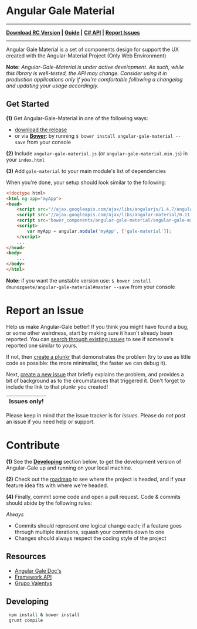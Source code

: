 # Angular Gale Material

---
**[Download RC Version](https://github.com/dmunozgaete/Angular-Gale-Material/releases/tag/v1.0.0-rc.1) |**
**[Guide](https://angular-gale.azurewebsites.net) |**
**[C# API](https://gale.azurewebsites.net) |**
**[Report Issues](#report-an-issue)**
 
---

Angular Gale Material is a set of components design for support the UX created with 
the Angular-Material Project (Only Web Environment)

**Note:** *Angular-Gale-Material is under active development. As such, while this library is well-tested, the API may change. Consider using it in production applications only if you're comfortable following a changelog and updating your usage accordingly.*


## Get Started

**(1)** Get Angular-Gale-Material in one of the following ways:
 - [download the release](https://github.com/dmunozgaete/Angular-Gale-Material/releases/tag/v1.0.0-rc.1)
 - or via **[Bower](http://bower.io/)**: by running `$ bower install angular-gale-material --save` from your console

**(2)** Include `angular-gale-material.js` (or `angular-gale-material.min.js`) in your `index.html`

**(3)** Add `gale-material` to your main module's list of dependencies

When you're done, your setup should look similar to the following:

```html
<!doctype html>
<html ng-app="myApp">
<head>
    <script src="//ajax.googleapis.com/ajax/libs/angularjs/1.4.7/angular.min.js"></script>
    <script src="//ajax.googleapis.com/ajax/libs/angular-material/0.11.2/angular-material.min.js"></script>
    <script src="bower_components/angular-gale-material/angular-gale-material.min.js"></script>
    <script>
        var myApp = angular.module('myApp', ['gale-material']);
    </script>
    ...
</head>
<body>
    ...
</body>
</html>
```

**Note:** if you want the unstable version use: `$ bower install dmunozgaete/angular-gale-material#master --save` from your console


# Report an Issue

Help us make Angular-Gale better! If you think you might have found a bug, or some other weirdness, start by making sure
it hasn't already been reported. You can [search through existing issues](https://github.com/dmunozgaete/Angular-Gale-Material/issues?q=is%3Aopen+is%3Aissue)
to see if someone's reported one similar to yours.

If not, then [create a plunkr](http://bit.ly/UIR-Plunk) that demonstrates the problem (try to use as little code
as possible: the more minimalist, the faster we can debug it).

Next, [create a new issue](https://github.com/dmunozgaete/Angular-Gale-Material/issues/new) that briefly explains the problem,
and provides a bit of background as to the circumstances that triggered it. Don't forget to include the link to
that plunkr you created!

Issues only! |
-------------|
Please keep in mind that the issue tracker is for *issues*. Please do *not* post an issue if you need help or support. 

# Contribute

**(1)** See the **[Developing](#developing)** section below, to get the development version of Angular-Gale up and running on your local machine.

**(2)** Check out the [roadmap](https://github.com/dmunozgaete/Angular-Gale-Material/milestones) to see where the project is headed, and if your feature idea fits with where we're headed.

**(4)** Finally, commit some code and open a pull request. Code & commits should abide by the following rules:

*Always*
- Commits should represent one logical change each; if a feature goes through multiple iterations, squash your commits down to one
- Changes should always respect the coding style of the project

## Resources 

- [Angular Gale Doc's](http://angular-gale.azurewebsites.net/)
- [Framework API](http://gale.azurewebsites.net/)
- [Grupo Valentys](http://www.valentys.com)

## Developing

```bash
 npm install & bower install
 grunt compile
```
